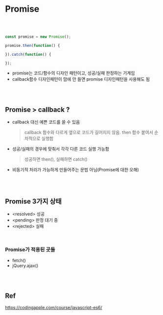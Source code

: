 # Promise

<br>
<br>

```javascript
const promise = new Promise();

promise.then(function() {

}).catch(function() {

});
```

* promise는 코드/함수의 디자인 패턴이고, 성공/실패 판정하는 기계임
* callback함수 디자인패턴이 맘에 안 들면 promise 디자인패턴을 사용해도 됨

<br>
<br>


## Promise > callback ?
* callback 대신 예쁜 코드를 쓸 수 있음
	> callback 함수와 다르게 옆으로 코드가 길어지지 않음. then 함수 붙여서 순차적으로 실행함
* 성공/실패의 경우에 맞춰서 각각 다른 코드 실행 가능함
	> 성공하면 then(), 실패하면 catch()
* 비동기적 처리가 가능하게 만들어주는 문법 아님(Promise에 대한 오해)

<br>
<br>

## Promise 3가지 상태
* \<resolved> 성공
* \<pending> 판정 대기 중
* \<rejected> 실패

<br>


### Promise가 적용된 곳들
* fetch()
* jQuery.ajax()


<br>
<br>



## Ref
https://codingapple.com/course/javascript-es6/
